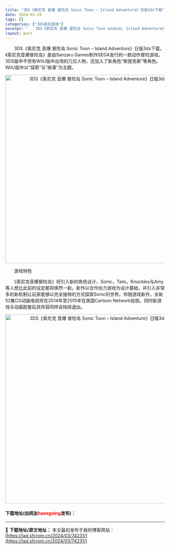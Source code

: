 ```yaml
---
title: "3DS《索尼克 音爆 冒险岛 Sonic Toon – Island Adventure》日版3ds下载"
date: 2024-03-29
tags: []
categories: ["3DS英日游戏"]
excerpt: "　　3DS《索尼克 音爆 冒险岛 Sonic Toon &ndash; Island Adventure》日版3ds下载。《索尼克音爆冒险岛》是由Sanzaru Games制作SEGA发行的一款动作冒险游戏，3DS版中不但有WiiU版中出场的几位人物，还加入了新角色&ldquo;斯提克斯&amp;rdquo&hellip;"
layout: post
---
```


 <p>　　3DS《索尼克 音爆 冒险岛 Sonic Toon &ndash; Island Adventure》日版3ds下载。《索尼克音爆冒险岛》是由Sanzaru Games制作SEGA发行的一款动作冒险游戏，3DS版中不但有WiiU版中出场的几位人物，还加入了新角色&ldquo;斯提克斯&rdquo;等角色。WiiU版中以&ldquo;探索&rdquo;与&ldquo;故事&rdquo;为主题。</p> <p align="center"><img align="" border="0" src="https://lad.sfcrom.cn/wp-content/uploads/2024/03/20240329_66062d29118f2.png" width="596" alt="3DS《索尼克 音爆 冒险岛 Sonic Toon – Island Adventure》日版3ds下载" /></p> <p>　　游戏特色</p> <p>　　《索尼克音爆冒险岛》将引入新的角色设计，Sonic，Tails，Knuckles与Amy等人想比此前的设定都将焕然一新。新作以合作协力游戏为设计基础，并引入非常多的新机制让玩家能够以完全独特的方式探索Sonic的世界。伴随游戏新作，全新52集CG动画电视将在2014年至2015年在美国Cartoon Network投放。同时新游戏与动画配套玩具阵容同样会陆续退出。</p> <p align="center"><img align="" border="0" src="https://lad.sfcrom.cn/wp-content/uploads/2024/03/20240329_66062d2a90e06.png" width="599" alt="3DS《索尼克 音爆 冒险岛 Sonic Toon – Island Adventure》日版3ds下载" /></p> <p><h4>下载地址(由网友<font color="red">haosgoing</font>发布)：</h4></p> 

---
📖 **下载地址/原文地址：** 本文最初发布于我的博客网站：[https://lad.sfcrom.cn/2024/03/74231/](https://lad.sfcrom.cn/2024/03/74231/)
